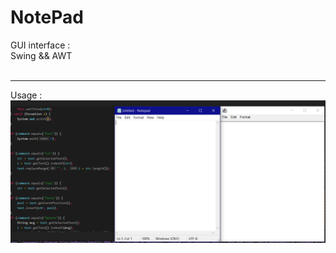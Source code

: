 # NotePad
GUI interface : <br/>
Swing && AWT <br/>
<br/><hr/>
Usage : <br/>
![](Capture_Notepad.PNG)
